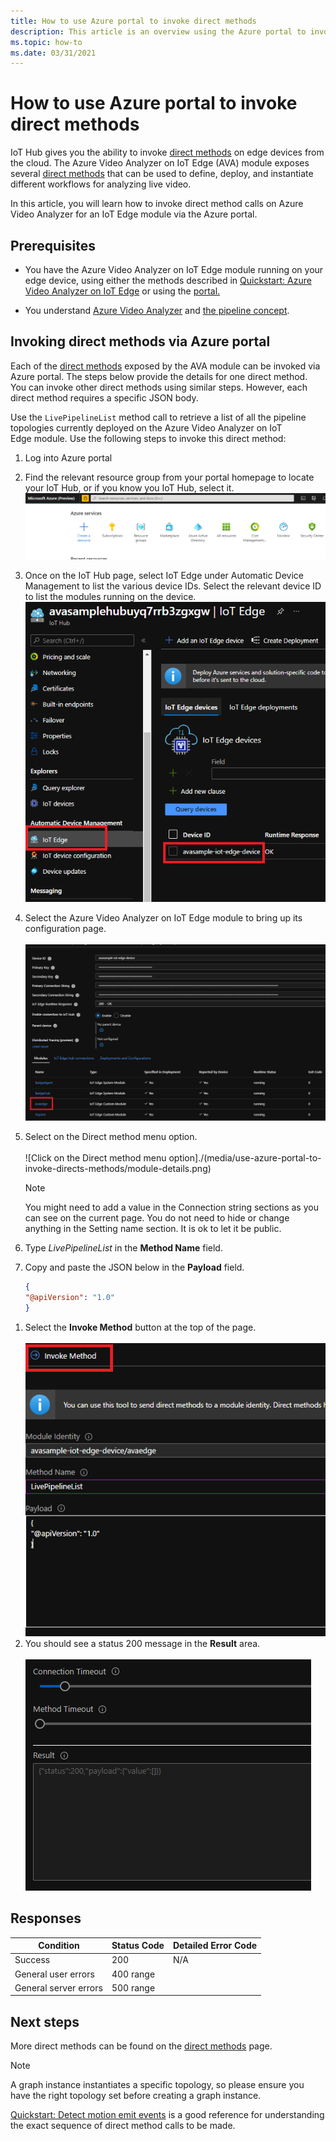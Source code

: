 ```yaml
---
title: How to use Azure portal to invoke direct methods
description: This article is an overview using the Azure portal to invoke direct methods.
ms.topic: how-to
ms.date: 03/31/2021
---
```


# How to use Azure portal to invoke direct methods

IoT Hub gives you the ability to invoke [direct methods](../../iot-hub/iot-hub-devguide-direct-methods.md#method-invocation-for-iot-edge-modules) on edge devices from the cloud. The Azure Video Analyzer on IoT Edge (AVA) module exposes several [direct methods](./direct-methods.md) that can be used to define, deploy, and instantiate different workflows for analyzing live video.

In this article, you will learn how to invoke direct method calls on Azure Video Analyzer for an IoT Edge module via the Azure portal.

## Prerequisites

* You have the Azure Video Analyzer on IoT Edge module running on your edge device, using either the methods described in [Quickstart: Azure Video Analyzer on IoT Edge](./get-started-detect-motion-emit-events-quickstart.md) or using the [portal.](./deploy-iot-edge-device.md)

* You understand [Azure Video Analyzer](./overview.md) and [the pipeline concept](./media-graph-concept.md).
<!-- Above pipeline concept file needs to be created-->

## Invoking direct methods via Azure portal

Each of the [direct methods](./direct-methods.md) exposed by the AVA module can be invoked via Azure portal. The steps below provide the details for one direct method. You can invoke other direct methods using similar steps. However, each direct method requires a specific JSON body.

Use the `LivePipelineList` method call to retrieve a list of all the pipeline topologies currently deployed on the Azure Video Analyzer on IoT Edge module. Use the following steps to invoke this direct method:

1. Log into Azure portal
1. Find the relevant resource group from your portal homepage to locate your IoT Hub, or if you know you IoT Hub, select it.
    ![resource group in portal home page](./media/use-azure-portal-to-invoke-directs-methods/portal-rg-home.png)
1. Once on the IoT Hub page, select IoT Edge under Automatic Device Management to list the various device IDs. Select the relevant device ID to list the modules running on the device.
    ![iot hub page](./media/use-azure-portal-to-invoke-directs-methods/iot-hub-page.png)
1. Select the Azure Video Analyzer on IoT Edge module to bring up its configuration page.<br><br>
    ![Select the Azure Video Analyzer on IoT Edge module to bring up its configuration page](./media/use-azure-portal-to-invoke-directs-methods/modules.png)
1. Select on the Direct method menu option. <br><br>
    ![Click on the Direct method menu option]./(media/use-azure-portal-to-invoke-directs-methods/module-details.png)
    > [!NOTE]
    > You might need to add a value in the Connection string sections as you can see on the current page. You do not need to hide or change anything in the Setting name section. It is ok to let it be public.

1. Type *LivePipelineList* in the **Method Name** field.
1. Copy and paste the JSON below in the **Payload** field.
    ```json
    {
    "@apiVersion": "1.0"
    }
    ```
<!-- Need the correct sample code-->
1. Select the **Invoke Method** button at the top of the page.<br><br>
    ![invoke method button](./media/use-azure-portal-to-invoke-directs-methods/direct-method.png)
1. You should see a status 200 message in the **Result** area.<br><br>
    ![connection timeout](./media/use-azure-portal-to-invoke-directs-methods/connection-timeout.png)

## Responses

| Condition             | Status Code | Detailed Error Code |
|-----------------------|-------------|---------------------|
| Success               | 200         | N/A                 |
| General user errors   | 400 range   |                     |
| General server errors | 500 range   |                     |

## Next steps

More direct methods can be found on the [direct methods](./direct-methods.md) page.

> [!NOTE]
> A graph instance instantiates a specific topology, so please ensure you have the right topology set before creating a graph instance.

[Quickstart: Detect motion emit events](./get-started-detect-motion-emit-events-quickstart.md) is a good reference for understanding the exact sequence of direct method calls to be made.
